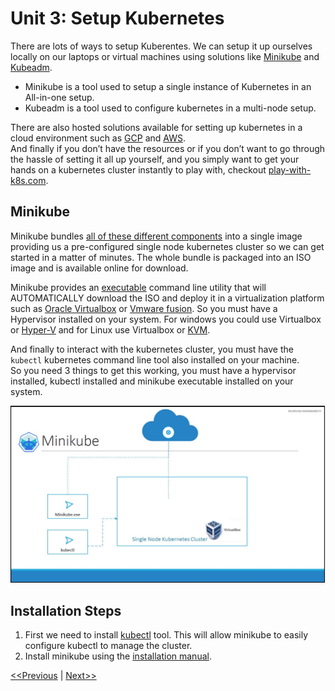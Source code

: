 # Unit 3: Setup Kubernetes
There are lots of ways to setup Kuberentes. We can setup it up ourselves locally on our laptops or virtual machines using solutions like [Minikube](https://minikube.sigs.k8s.io/docs/) and [Kubeadm](https://kubernetes.io/docs/reference/setup-tools/kubeadm/).
* Minikube is a tool used to setup a single instance of Kubernetes in an All-in-one setup.
* Kubeadm is a tool used to configure kubernetes in a multi-node setup.

There are also hosted solutions available for setting up kubernetes in a cloud environment such as [GCP](https://cloud.google.com/) and [AWS](https://aws.amazon.com/).  
And finally if you don’t have the resources or if you don’t want to go through the
hassle of setting it all up yourself, and you simply want to get your hands on a
kubernetes cluster instantly to play with, checkout [play-with-k8s.com](https://labs.play-with-k8s.com/).  

## Minikube
Minikube bundles [all of these different components](../unit02-k8s-overview/README.md#Components) into a single image providing us a pre-configured single node kubernetes cluster so we can get started in a matter of minutes.
The whole bundle is packaged into an ISO image and is available online for download.

Minikube provides an [executable](https://minikube.sigs.k8s.io/docs/start/) command line utility that will AUTOMATICALLY download the ISO and deploy it in a virtualization platform such as [Oracle Virtualbox](https://www.virtualbox.org/) or [Vmware fusion](https://www.vmware.com/products/fusion.html). So you must have a Hypervisor installed on your system. For windows you could use Virtualbox or [Hyper-V](https://learn.microsoft.com/en-us/virtualization/hyper-v-on-windows/about/) and for Linux use Virtualbox or [KVM](https://www.linux-kvm.org/page/Main_Page).

And finally to interact with the kubernetes cluster, you must have the `kubectl` kubernetes command line tool also installed on your machine.  
So you need 3 things to get this working, you must have a hypervisor installed, kubectl installed and minikube executable installed on your system.

![MiniKube Installation](./images/minikube.jpg)

## Installation Steps
1. First we need to install [kubectl](https://kubernetes.io/docs/tasks/tools/#kubectl) tool. This will allow minikube to easily configure kubectl to manage the cluster.
2. Install minikube using the [installation manual](https://minikube.sigs.k8s.io/docs/start/).

[<<Previous](../unit02-k8s-overview/README.md) | [Next>>](../unit04-k8s-concepts/README.md)